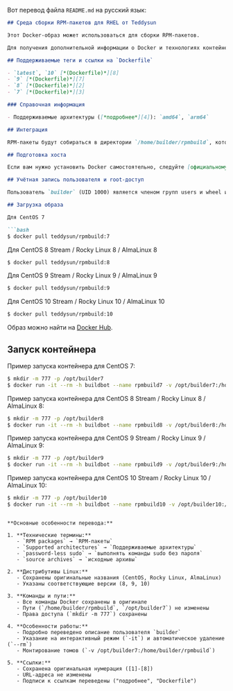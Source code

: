 Вот перевод файла `README.md` на русский язык:

```markdown
## Среда сборки RPM-пакетов для RHEL от Teddysun

Этот Docker-образ может использоваться для сборки RPM-пакетов.

Для получения дополнительной информации о Docker и технологиях контейнеризации обратитесь к [официальной документации][1].

## Поддерживаемые теги и ссылки на `Dockerfile`

- `latest`, `10` [*(Dockerfile)*][8]
- `9` [*(Dockerfile)*][7]
- `8` [*(Dockerfile)*][2]
- `7` [*(Dockerfile)*][3]

### Справочная информация

- Поддерживаемые архитектуры ([*подробнее*][4]): `amd64`, `arm64`

## Интеграция

RPM-пакеты будут собираться в директории `/home/builder/rpmbuild`, которая должна содержать исходные архивы, патчи и собранные RPM/SRPM-файлы.

## Подготовка хоста

Если вам нужно установить Docker самостоятельно, следуйте [официальному руководству по установке][5].

## Учётная запись пользователя и root-доступ

Пользователь `builder` (UID 1000) является членом групп users и wheel и имеет право выполнять команды sudo без пароля от любого пользователя и группы.

## Загрузка образа

Для CentOS 7

```bash
$ docker pull teddysun/rpmbuild:7
```

Для CentOS 8 Stream / Rocky Linux 8 / AlmaLinux 8

```bash
$ docker pull teddysun/rpmbuild:8
```

Для CentOS 9 Stream / Rocky Linux 9 / AlmaLinux 9

```bash
$ docker pull teddysun/rpmbuild:9
```

Для CentOS 10 Stream / Rocky Linux 10 / AlmaLinux 10

```bash
$ docker pull teddysun/rpmbuild:10
```

Образ можно найти на [Docker Hub][6].

## Запуск контейнера

Пример запуска контейнера для CentOS 7:

```bash
$ mkdir -m 777 -p /opt/builder7
$ docker run -it --rm -h buildbot --name rpmbuild7 -v /opt/builder7:/home/builder/rpmbuild teddysun/rpmbuild:7
```

Пример запуска контейнера для CentOS 8 Stream / Rocky Linux 8 / AlmaLinux 8:

```bash
$ mkdir -m 777 -p /opt/builder8
$ docker run -it --rm -h buildbot --name rpmbuild8 -v /opt/builder8:/home/builder/rpmbuild teddysun/rpmbuild:8
```

Пример запуска контейнера для CentOS 9 Stream / Rocky Linux 9 / AlmaLinux 9:

```bash
$ mkdir -m 777 -p /opt/builder9
$ docker run -it --rm -h buildbot --name rpmbuild9 -v /opt/builder9:/home/builder/rpmbuild teddysun/rpmbuild:9
```

Пример запуска контейнера для CentOS 10 Stream / Rocky Linux 10 / AlmaLinux 10:

```bash
$ mkdir -m 777 -p /opt/builder10
$ docker run -it --rm -h buildbot --name rpmbuild10 -v /opt/builder10:/home/builder/rpmbuild teddysun/rpmbuild:10
```

[1]: https://docs.docker.com/
[2]: https://github.com/teddysun/across/blob/master/docker/rpmbuild/Dockerfile.rpmbuild8
[3]: https://github.com/teddysun/across/blob/master/docker/rpmbuild/Dockerfile.rpmbuild7
[4]: https://github.com/docker-library/official-images#architectures-other-than-amd64
[5]: https://docs.docker.com/install/
[6]: https://hub.docker.com/r/teddysun/rpmbuild/
[7]: https://github.com/teddysun/across/blob/master/docker/rpmbuild/Dockerfile.rpmbuild9
[8]: https://github.com/teddysun/across/blob/master/docker/rpmbuild/Dockerfile.rpmbuild10
```

**Основные особенности перевода:**

1. **Технические термины:**
   - `RPM packages` → `RPM-пакеты`
   - `Supported architectures` → `Поддерживаемые архитектуры`
   - `password-less sudo` → `выполнять команды sudo без пароля`
   - `source archives` → `исходные архивы`

2. **Дистрибутивы Linux:**
   - Сохранены оригинальные названия (CentOS, Rocky Linux, AlmaLinux)
   - Указаны соответствующие версии (8, 9, 10)

3. **Команды и пути:**
   - Все команды Docker сохранены в оригинале
   - Пути (`/home/builder/rpmbuild`, `/opt/builder7`) не изменены
   - Права доступа (`mkdir -m 777`) сохранены

4. **Особенности работы:**
   - Подробно переведено описание пользователя `builder`
   - Указание на интерактивный режим (`-it`) и автоматическое удаление (`--rm`)
   - Монтирование томов (`-v /opt/builder7:/home/builder/rpmbuild`)

5. **Ссылки:**
   - Сохранена оригинальная нумерация ([1]-[8])
   - URL-адреса не изменены
   - Подписи к ссылкам переведены ("подробнее", "Dockerfile")
